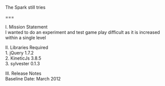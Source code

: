 The Spark still tries

===

I. Mission Statement<br />
        I wanted to do an experiment and test game play difficult as it is increased within a single level

II. Libraries Required<br />
	1. jQuery 1.7.2<br />
	2. KineticJs 3.8.5<br />
	3. sylvester 0.1.3<br />

III. Release Notes<br />
	Baseline Date: March 2012
